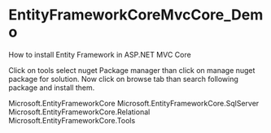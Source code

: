 # EntityFrameworkCoreMvcCore_Demo
How to install Entity Framework in ASP.NET MVC Core

Click on tools select nuget Package manager than click on manage nuget package for solution. Now click on browse tab than search following package and install them.

Microsoft.EntityFrameworkCore
Microsoft.EntityFrameworkCore.SqlServer
Microsoft.EntityFrameworkCore.Relational
Microsoft.EntityFrameworkCore.Tools
